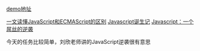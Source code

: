 [demo地址](https://lzcdev.github.io/baidu_ife/Demo/resume/resume.html)

[一文读懂JavaScript和ECMAScript的区别](http://developer.51cto.com/art/201711/557514.htm)
[Javascript诞生记](http://www.ruanyifeng.com/blog/2011/06/birth_of_javascript.html)
[Javascript：一个屌丝的逆袭](https://mp.weixin.qq.com/s?__biz=MzAxOTc0NzExNg==&mid=2665513059&idx=1&sn=a2eaf97d9e3000d15a33681d1b720463#rd)

今天的任务比较简单，刘欣老师讲的JavaScript逆袭很有意思